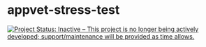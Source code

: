 # appvet-stress-test
<a href="http://www.repostatus.org/#inactive"><img src="http://www.repostatus.org/badges/latest/inactive.svg" alt="Project Status: Inactive – This project is no longer being actively developed; support/maintenance will be provided as time allows." /></a>
